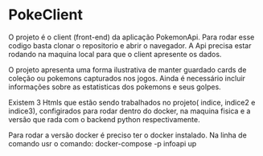 # PokeClient
O projeto é o client (front-end) da aplicação PokemonApi. Para rodar esse codigo basta clonar o repositorio e abrir o navegador.
A Api precisa estar rodando na maquina local para que o client apresente os dados.

O projeto apresenta uma forma ilustrativa de manter guardado cards de coleção ou pokemons capturados nos jogos. Ainda é necessário incluir 
informações sobre as estatisticas dos pokemons e seus golpes.

Existem 3 Htmls que estão sendo trabalhados no projeto( indice, indice2 e indice3), configirados para rodar dentro do docker, na maquina fisica 
e a versão que rada com o backend python respectivamente.

Para rodar a versão docker é preciso ter o docker instalado. Na linha de comando usr o comando: docker-compose -p infoapi up
